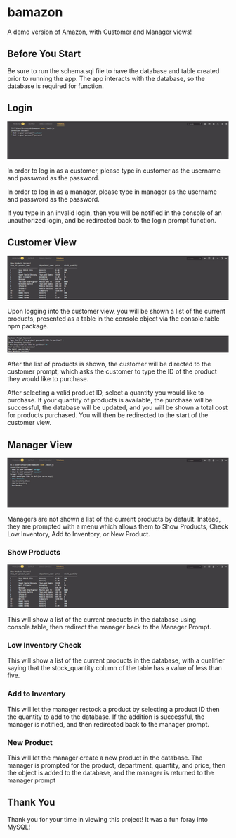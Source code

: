 # bamazon

A demo version of Amazon, with Customer and Manager views!

## Before You Start

Be sure to run the schema.sql file to have the database and table created prior to running the app. The app interacts with the database, so the database is required for function.

## Login

![login](https://github.com/Sonic12040/bamazon/blob/master/assets/readme/login.png)

In order to log in as a customer, please type in customer as the username and password as the password.

In order to log in as a manager, please type in manager as the username and password as the password.

If you type in an invalid login, then you will be notified in the console of an unauthorized login, and be redirected back to the login prompt function.

## Customer View

![show products](https://github.com/Sonic12040/bamazon/blob/master/assets/readme/showProducts.png)

Upon logging into the customer view, you will be shown a list of the current products, presented as a table in the console object via the console.table npm package.

![purchase products](https://github.com/Sonic12040/bamazon/blob/master/assets/readme/productPurchase.png)

After the list of products is shown, the customer will be directed to the customer prompt, which asks the customer to type the ID of the product they would like to purchase.

After selecting a valid product ID, select a quantity you would like to purchase. If your quantity of products is available, the purchase will be successful, the database will be updated, and you will be shown a total cost for products purchased. You will then be redirected to the start of the customer view.

## Manager View

![manager prompt](https://github.com/Sonic12040/bamazon/blob/master/assets/readme/managerPrompt.png)

Managers are not shown a list of the current products by default. Instead, they are prompted with a menu which allows them to Show Products, Check Low Inventory, Add to Inventory, or New Product.

### Show Products

![show products](https://github.com/Sonic12040/bamazon/blob/master/assets/readme/showProducts.png)

This will show a list of the current products in the database using console.table, then redirect the manager back to the Manager Prompt.

### Low Inventory Check

This will show a list of the current products in the database, with a qualifier saying that the stock_quantity column of the table has a value of less than five.

### Add to Inventory

This will let the manager restock a product by selecting a product ID then the quantity to add to the database. If the addition is successful, the manager is notified, and then redirected back to the manager prompt.

### New Product

This will let the manager create a new product in the database. The manager is prompted for the product, department, quantity, and price, then the object is added to the database, and the manager is returned to the manager prompt


## Thank You

Thank you for your time in viewing this project! It was a fun foray into MySQL!